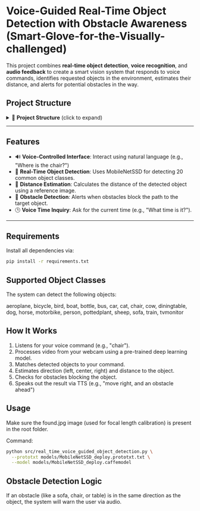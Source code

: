 # Voice-Guided Real-Time Object Detection with Obstacle Awareness (Smart-Glove-for-the-Visually-challenged)

This project combines **real-time object detection**, **voice recognition**, and **audio feedback** to create a smart vision system that responds to voice commands, identifies requested objects in the environment, estimates their distance, and alerts for potential obstacles in the way.



## Project Structure


<details>
<summary>📁 <strong>Project Structure</strong> (click to expand)</summary>

``` bash
project-root/
│
├── src/
│ └── real_time_voice_guided_object_detection.py # Main script
│
├── scripts/
│ ├── object_detection_utils.py # Modular utility functions (e.g., distance, marker detection)
│ ├── voice_assistant.py # Voice recognition and TTS helpers
│ └── ... # Other supporting scripts
│
├── models/
│ ├── MobileNetSSD_deploy.caffemodel # Pre-trained Caffe model
│ └── MobileNetSSD_deploy.prototxt.txt # Model architecture
│
├── requirements.txt
├── README.md
└── found.jpg # Reference image for focal length calibration

```

</details>



---

## Features

- 🔊 **Voice-Controlled Interface**: Interact using natural language (e.g., "Where is the chair?")
- 🎯 **Real-Time Object Detection**: Uses MobileNetSSD for detecting 20 common object classes.
- 📏 **Distance Estimation**: Calculates the distance of the detected object using a reference image.
- 🚧 **Obstacle Detection**: Alerts when obstacles block the path to the target object.
- 🕒 **Voice Time Inquiry**: Ask for the current time (e.g., "What time is it?").

---

## Requirements

Install all dependencies via:

```bash
pip install -r requirements.txt

```


## Supported Object Classes

The system can detect the following objects:

aeroplane, bicycle, bird, boat, bottle, bus, car, cat, chair, cow,
diningtable, dog, horse, motorbike, person, pottedplant, sheep,
sofa, train, tvmonitor




## How It Works

1) Listens for your voice command (e.g., "chair").
2) Processes video from your webcam using a pre-trained deep learning model.
3) Matches detected objects to your command.
4) Estimates direction (left, center, right) and distance to the object.
5) Checks for obstacles blocking the object.
6) Speaks out the result via TTS (e.g., "move right, and an obstacle ahead")


## Usage


Make sure the found.jpg image (used for focal length calibration) is present in the root folder.

Command:

``` bash
python src/real_time_voice_guided_object_detection.py \
  --prototxt models/MobileNetSSD_deploy.prototxt.txt \
  --model models/MobileNetSSD_deploy.caffemodel

```


## Obstacle Detection Logic

If an obstacle (like a sofa, chair, or table) is in the same direction as the object, the system will warn the user via audio.






